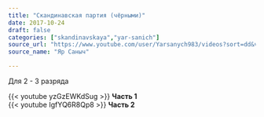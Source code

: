 ```yaml
---
title: "Скандинавская партия (чёрными)"
date: 2017-10-24
draft: false
categories: ["skandinavskaya","yar-sanich"]
source_url: "https://www.youtube.com/user/Yarsanych983/videos?sort=dd&view=0&flow=grid"
source_name: "Яр Саныч"

---
```

Для 2 - 3 разряда

<!--more-->
<div class="container">
  <div class="row">
    <div class="col-6">
      {{< youtube yzGzEWKdSug >}}
      <strong>Часть 1</strong>
    </div>
    <div class="col-6">
      {{< youtube IgfYQ6R8Qp8 >}}
      <strong>Часть 2</strong>
    </div>
  </div>
</div>

